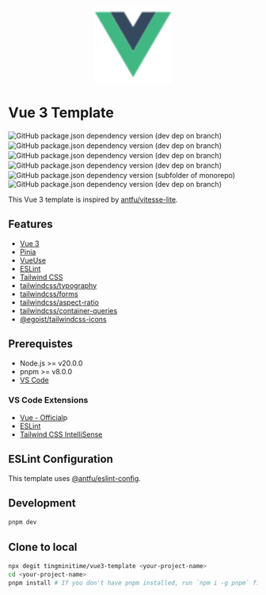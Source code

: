 <p align="center">
<img src="./public/icon-vue.svg" width="156" />
</p>

# Vue 3 Template

![GitHub package.json dependency version (dev dep on branch)](https://img.shields.io/github/package-json/dependency-version/tingminitime/vue3-template/vue/master?color=00dc82)　![GitHub package.json dependency version (dev dep on branch)](https://img.shields.io/github/package-json/dependency-version/tingminitime/vue3-template/dev/tailwindcss/master?color=0ea5e9)　![GitHub package.json dependency version (dev dep on branch)](https://img.shields.io/github/package-json/dependency-version/tingminitime/vue3-template/dev/pinia/master?color=ffd859)　![GitHub package.json dependency version (dev dep on branch)](https://img.shields.io/github/package-json/dependency-version/tingminitime/vue3-template/dev/%40vueuse%2Fnuxt/master?color=41b883)　![GitHub package.json dependency version (subfolder of monorepo)](https://img.shields.io/github/package-json/dependency-version/tingminitime/vue3-template/%40headlessui%2Fvue?color=69bdfe)　![GitHub package.json dependency version (dev dep on branch)](https://img.shields.io/github/package-json/dependency-version/tingminitime/vue3-template/dev/eslint/master?color=4B32C3)

This Vue 3 template is inspired by [antfu/vitesse-lite](https://github.com/antfu/vitesse-lite).

## Features

- [Vue 3](https://vuejs.org/)
- [Pinia](https://pinia.vuejs.org/)
- [VueUse](https://vueuse.org/)
- [ESLint](https://eslint.org/)
- [Tailwind CSS](https://tailwindcss.com/)
- [tailwindcss/typography](https://tailwindcss.com/docs/typography-plugin)
- [tailwindcss/forms](https://github.com/tailwindlabs/tailwindcss-forms)
- [tailwindcss/aspect-ratio](https://github.com/tailwindlabs/tailwindcss-aspect-ratio)
- [tailwindcss/container-queries](https://github.com/tailwindlabs/tailwindcss-container-queries)
- [@egoist/tailwindcss-icons](https://iconify.design/docs/usage/css/tailwind/)

## Prerequistes

- Node.js >= v20.0.0
- pnpm >= v8.0.0
- [VS Code](https://code.visualstudio.com/)

### VS Code Extensions

- [Vue - Official](https://marketplace.visualstudio.com/items?itemName=Vue.volar)p
- [ESLint](https://marketplace.visualstudio.com/items?itemName=dbaeumer.vscode-eslint)
- [Tailwind CSS IntelliSense](https://marketplace.visualstudio.com/items?itemName=bradlc.vscode-tailwindcss)

## ESLint Configuration

This template uses [@antfu/eslint-config](https://github.com/antfu/eslint-config).

## Development

```bash
pnpm dev
```

## Clone to local

```bash
npx degit tingminitime/vue3-template <your-project-name>
cd <your-project-name>
pnpm install # If you don't have pnpm installed, run `npm i -g pnpm` first.
```
